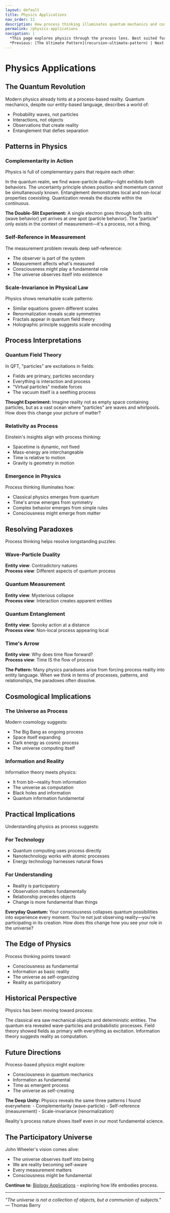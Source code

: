 ```yaml
---
layout: default
title: Physics Applications
nav_order: 11
description: How process thinking illuminates quantum mechanics and cosmology
permalink: /physics-applications
navigation: |
  *This page explores physics through the process lens. Best suited for science enthusiasts.*  
  *Previous: [The Ultimate Pattern](recursion-ultimate-pattern) | Next: [Biology Applications](biology-applications)*
---
```


# Physics Applications

## The Quantum Revolution

Modern physics already hints at a process-based reality. Quantum mechanics, despite our entity-based language, describes a world of:
- Probability waves, not particles
- Interactions, not objects
- Observations that create reality
- Entanglement that defies separation

## Patterns in Physics

### Complementarity in Action

Physics is full of complementary pairs that require each other:

In the quantum realm, we find wave-particle duality—light exhibits both behaviors. The uncertainty principle shows position and momentum cannot be simultaneously known. Entanglement demonstrates local and non-local properties coexisting. Quantization reveals the discrete within the continuous.

<div class="key-insight">
<strong>The Double-Slit Experiment:</strong>
A single electron goes through both slits (wave behavior) yet arrives at one spot (particle behavior). The "particle" only exists in the context of measurement—it's a process, not a thing.
</div>

### Self-Reference in Measurement

The measurement problem reveals deep self-reference:
- The observer is part of the system
- Measurement affects what's measured
- Consciousness might play a fundamental role
- The universe observes itself into existence

### Scale-Invariance in Physical Law

Physics shows remarkable scale patterns:
- Similar equations govern different scales
- Renormalization reveals scale symmetries
- Fractals appear in quantum field theory
- Holographic principle suggests scale encoding

## Process Interpretations

### Quantum Field Theory

In QFT, "particles" are excitations in fields:
- Fields are primary, particles secondary
- Everything is interaction and process
- "Virtual particles" mediate forces
- The vacuum itself is a seething process

<div class="try-this">
<strong>Thought Experiment:</strong>
Imagine reality not as empty space containing particles, but as a vast ocean where "particles" are waves and whirlpools. How does this change your picture of matter?
</div>

### Relativity as Process

Einstein's insights align with process thinking:
- Spacetime is dynamic, not fixed
- Mass-energy are interchangeable
- Time is relative to motion
- Gravity is geometry in motion

### Emergence in Physics

Process thinking illuminates how:
- Classical physics emerges from quantum
- Time's arrow emerges from symmetry
- Complex behavior emerges from simple rules
- Consciousness might emerge from matter

## Resolving Paradoxes

Process thinking helps resolve longstanding puzzles:

### Wave-Particle Duality
**Entity view**: Contradictory natures  
**Process view**: Different aspects of quantum process

### Quantum Measurement
**Entity view**: Mysterious collapse  
**Process view**: Interaction creates apparent entities

### Quantum Entanglement
**Entity view**: Spooky action at a distance  
**Process view**: Non-local process appearing local

### Time's Arrow
**Entity view**: Why does time flow forward?  
**Process view**: Time IS the flow of process

<div class="key-insight">
<strong>The Pattern:</strong>
Many physics paradoxes arise from forcing process reality into entity language. When we think in terms of processes, patterns, and relationships, the paradoxes often dissolve.
</div>

## Cosmological Implications

### The Universe as Process

Modern cosmology suggests:
- The Big Bang as ongoing process
- Space itself expanding
- Dark energy as cosmic process
- The universe computing itself

### Information and Reality

Information theory meets physics:
- It from bit—reality from information
- The universe as computation
- Black holes and information
- Quantum information fundamental

## Practical Implications

Understanding physics as process suggests:

### For Technology
- Quantum computing uses process directly
- Nanotechnology works with atomic processes
- Energy technology harnesses natural flows

### For Understanding
- Reality is participatory
- Observation matters fundamentally
- Relationship precedes objects
- Change is more fundamental than things

<div class="try-this">
<strong>Everyday Quantum:</strong>
Your consciousness collapses quantum possibilities into experience every moment. You're not just observing reality—you're participating in its creation. How does this change how you see your role in the universe?
</div>

## The Edge of Physics

Process thinking points toward:
- Consciousness as fundamental
- Information as basic reality
- The universe as self-organizing
- Reality as participatory

## Historical Perspective

Physics has been moving toward process:

The classical era saw mechanical objects and deterministic entities. The quantum era revealed wave-particles and probabilistic processes. Field theory showed fields as primary with everything as excitation. Information theory suggests reality as computation.

## Future Directions

Process-based physics might explore:
- Consciousness in quantum mechanics
- Information as fundamental
- Time as emergent process
- The universe as self-creating

<div class="key-insight">
<strong>The Deep Unity:</strong>
Physics reveals the same three patterns I found everywhere:
- Complementarity (wave-particle)
- Self-reference (measurement)
- Scale-invariance (renormalization)

Reality's process nature shows itself even in our most fundamental science.
</div>

## The Participatory Universe

John Wheeler's vision comes alive:
- The universe observes itself into being
- We are reality becoming self-aware
- Every measurement matters
- Consciousness might be fundamental

**Continue to**: [Biology Applications](biology-applications) - exploring how life embodies process.

---

*"The universe is not a collection of objects, but a communion of subjects."* — Thomas Berry
